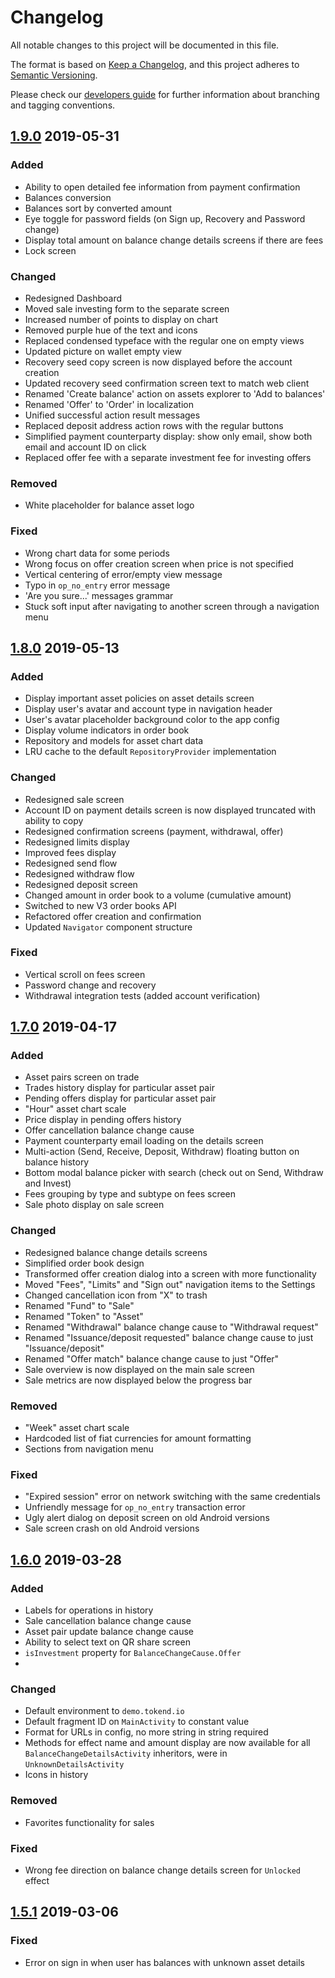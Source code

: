 # Changelog
All notable changes to this project will be documented in this file.

The format is based on [Keep a Changelog](https://keepachangelog.com/en/1.0.0/),
and this project adheres to [Semantic Versioning](https://semver.org/spec/v2.0.0.html).

Please check our [developers guide](https://gitlab.com/tokend/developers-guide)
for further information about branching and tagging conventions.

## [1.9.0] 2019-05-31

### Added
- Ability to open detailed fee information from payment confirmation
- Balances conversion
- Balances sort by converted amount
- Eye toggle for password fields (on Sign up, Recovery and Password change)
- Display total amount on balance change details screens if there are fees
- Lock screen

### Changed
- Redesigned Dashboard
- Moved sale investing form to the separate screen
- Increased number of points to display on chart
- Removed purple hue of the text and icons
- Replaced condensed typeface with the regular one on empty views
- Updated picture on wallet empty view
- Recovery seed copy screen is now displayed before the account creation
- Updated recovery seed confirmation screen text to match web client
- Renamed 'Create balance' action on assets explorer to 'Add to balances'
- Renamed 'Offer' to 'Order' in localization
- Unified successful action result messages
- Replaced deposit address action rows with the regular buttons
- Simplified payment counterparty display: show only email, show both email and account ID on click
- Replaced offer fee with a separate investment fee for investing offers

### Removed
- White placeholder for balance asset logo

### Fixed
- Wrong chart data for some periods
- Wrong focus on offer creation screen when price is not specified
- Vertical centering of error/empty view message
- Typo in `op_no_entry` error message
- 'Are you sure...' messages grammar
- Stuck soft input after navigating to another screen through a navigation menu

## [1.8.0] 2019-05-13

### Added
- Display important asset policies on asset details screen
- Display user's avatar and account type in navigation header
- User's avatar placeholder background color to the app config
- Display volume indicators in order book
- Repository and models for asset chart data
- LRU cache to the default `RepositoryProvider` implementation

### Changed
- Redesigned sale screen
- Account ID on payment details screen is now displayed truncated
with ability to copy
- Redesigned confirmation screens (payment, withdrawal, offer)
- Redesigned limits display
- Improved fees display
- Redesigned send flow
- Redesigned withdraw flow
- Redesigned deposit screen
- Changed amount in order book to a volume (cumulative amount)
- Switched to new V3 order books API
- Refactored offer creation and confirmation
- Updated `Navigator` component structure

### Fixed
- Vertical scroll on fees screen
- Password change and recovery
- Withdrawal integration tests (added account verification)

## [1.7.0] 2019-04-17

### Added
- Asset pairs screen on trade
- Trades history display for particular asset pair
- Pending offers display for particular asset pair
- "Hour" asset chart scale
- Price display in pending offers history
- Offer cancellation balance change cause
- Payment counterparty email loading on the details screen
- Multi-action (Send, Receive, Deposit, Withdraw) floating button on balance history
- Bottom modal balance picker with search (check out on Send, Withdraw and Invest)
- Fees grouping by type and subtype on fees screen
- Sale photo display on sale screen

### Changed
- Redesigned balance change details screens 
- Simplified order book design
- Transformed offer creation dialog into a screen with more functionality
- Moved "Fees", "Limits" and "Sign out" navigation items to the Settings
- Changed cancellation icon from "X" to trash
- Renamed "Fund" to "Sale"
- Renamed "Token" to "Asset"
- Renamed "Withdrawal" balance change cause to "Withdrawal request"
- Renamed "Issuance/deposit requested" balance change cause to just "Issuance/deposit"
- Renamed "Offer match" balance change cause to just "Offer"
- Sale overview is now displayed on the main sale screen
- Sale metrics are now displayed below the progress bar

### Removed
- "Week" asset chart scale
- Hardcoded list of fiat currencies for amount formatting
- Sections from navigation menu

### Fixed
- "Expired session" error on network switching with the same credentials
- Unfriendly message for `op_no_entry` transaction error
- Ugly alert dialog on deposit screen on old Android versions
- Sale screen crash on old Android versions

## [1.6.0] 2019-03-28

### Added
- Labels for operations in history
- Sale cancellation balance change cause
- Asset pair update balance change cause
- Ability to select text on QR share screen
- `isInvestment` property for `BalanceChangeCause.Offer`
- 

### Changed
- Default environment to `demo.tokend.io`
- Default fragment ID on `MainActivity` to constant value
- Format for URLs in config, no more string in string required
- Methods for effect name and amount display are now available for all
 `BalanceChangeDetailsActivity` inheritors, were in `UnknownDetailsActivity` 
- Icons in history

### Removed
- Favorites functionality for sales

### Fixed 
- Wrong fee direction on balance change details screen for `Unlocked` effect

## [1.5.1] 2019-03-06

### Fixed

- Error on sign in when user has balances with unknown asset details

[Unreleased]: https://github.com/tokend/android-client/compare/1.9.0(12)...HEAD
[1.9.0]: https://github.com/tokend/android-client/compare/1.8.0(10)...1.9.0(12)
[1.8.0]: https://github.com/tokend/android-client/compare/1.7.0(8)...1.8.0(10)
[1.7.0]: https://github.com/tokend/android-client/compare/1.6.0(7)...1.7.0(8)
[1.6.0]: https://github.com/tokend/android-client/compare/1.5.1(6)...1.6.0(7)
[1.5.1]: https://github.com/tokend/android-client/compare/1.5.0(5)...1.5.1(6)
